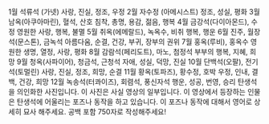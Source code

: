 1월	석류석 (가넷)	사랑, 진실, 정조, 우정
2월	자수정 (아메시스트)	정조, 성실, 평화
3월	남옥(아쿠아마린), 혈석, 산호	침착, 총명, 용감, 젊음, 행복
4월	금강석(다이아몬드), 수정	영원한 사랑, 행복, 불멸
5월	취옥(에메랄드), 녹옥수, 비취	행복, 행운
6월	진주, 월장석(문스톤), 금녹석	아름다움, 순결, 건강, 부귀, 장부의 권위
7월	홍옥(루비), 홍옥수	영원한 생명, 열정, 사랑, 평화
8월	감람석(페리도트), 마노, 첨정석	부부의 행복, 지혜, 희망
9월	청옥(사파이어), 청금석, 근청석	자애, 성실, 덕망, 진실
10월	단백석(오팔), 전기석(토멀린)	사랑, 진실, 정조, 희망, 순결
11월	황옥(토파즈), 황수정, 호박	우정, 인내, 결백, 건강, 희망
12월	녹송석(터콰이즈), 회렴석, 풍신자석	행운, 성공, 번영, 승리
탄생석을 의인화한 사진입니다. 이 사진은 사실 영상의 일부입니다. 이 영상에서 등장하는 인물은 탄생석에 어울리는 포즈나 동작을 하고 있습니다. 이 포즈나 동작에 대해서 영어로 상세히 묘사 해주세요. 공백 포함 750자로 작성해주세요!